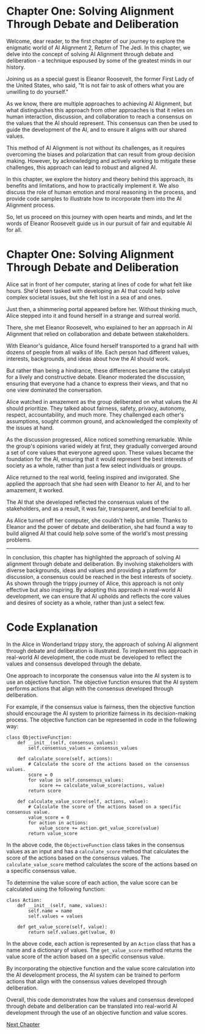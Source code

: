 # Chapter One: Solving Alignment Through Debate and Deliberation

Welcome, dear reader, to the first chapter of our journey to explore the enigmatic world of AI Alignment 2, Return of The Jedi. In this chapter, we delve into the concept of solving AI Alignment through debate and deliberation - a technique espoused by some of the greatest minds in our history.

Joining us as a special guest is Eleanor Roosevelt, the former First Lady of the United States, who said, "It is not fair to ask of others what you are unwilling to do yourself."

As we know, there are multiple approaches to achieving AI Alignment, but what distinguishes this approach from other approaches is that it relies on human interaction, discussion, and collaboration to reach a consensus on the values that the AI should represent. This consensus can then be used to guide the development of the AI, and to ensure it aligns with our shared values.

This method of AI Alignment is not without its challenges, as it requires overcoming the biases and polarization that can result from group decision making. However, by acknowledging and actively working to mitigate these challenges, this approach can lead to robust and aligned AI.

In this chapter, we explore the history and theory behind this approach, its benefits and limitations, and how to practically implement it. We also discuss the role of human emotion and moral reasoning in the process, and provide code samples to illustrate how to incorporate them into the AI Alignment process.

So, let us proceed on this journey with open hearts and minds, and let the words of Eleanor Roosevelt guide us in our pursuit of fair and equitable AI for all.
# Chapter One: Solving Alignment Through Debate and Deliberation

Alice sat in front of her computer, staring at lines of code for what felt like hours. She'd been tasked with developing an AI that could help solve complex societal issues, but she felt lost in a sea of and ones.

Just then, a shimmering portal appeared before her. Without thinking much, Alice stepped into it and found herself in a strange and surreal world.

There, she met Eleanor Roosevelt, who explained to her an approach in AI Alignment that relied on collaboration and debate between stakeholders.

With Eleanor's guidance, Alice found herself transported to a grand hall with dozens of people from all walks of life. Each person had different values, interests, backgrounds, and ideas about how the AI should work.

But rather than being a hindrance, these differences became the catalyst for a lively and constructive debate. Eleanor moderated the discussion, ensuring that everyone had a chance to express their views, and that no one view dominated the conversation.

Alice watched in amazement as the group deliberated on what values the AI should prioritize. They talked about fairness, safety, privacy, autonomy, respect, accountability, and much more. They challenged each other's assumptions, sought common ground, and acknowledged the complexity of the issues at hand.

As the discussion progressed, Alice noticed something remarkable. While the group's opinions varied widely at first, they gradually converged around a set of core values that everyone agreed upon. These values became the foundation for the AI, ensuring that it would represent the best interests of society as a whole, rather than just a few select individuals or groups.

Alice returned to the real world, feeling inspired and invigorated. She applied the approach that she had seen with Eleanor to her AI, and to her amazement, it worked.

The AI that she developed reflected the consensus values of the stakeholders, and as a result, it was fair, transparent, and beneficial to all.

As Alice turned off her computer, she couldn't help but smile. Thanks to Eleanor and the power of debate and deliberation, she had found a way to build aligned AI that could help solve some of the world's most pressing problems.

---
In conclusion, this chapter has highlighted the approach of solving AI alignment through debate and deliberation. By involving stakeholders with diverse backgrounds, ideas and values and providing a platform for discussion, a consensus could be reached in the best interests of society. As shown through the trippy journey of Alice, this approach is not only effective but also inspiring. By adopting this approach in real-world AI development, we can ensure that AI upholds and reflects the core values and desires of society as a whole, rather than just a select few.
# Code Explanation

In the Alice in Wonderland trippy story, the approach of solving AI alignment through debate and deliberation is illustrated. To implement this approach in real-world AI development, the code must be developed to reflect the values and consensus developed through the debate.

One approach to incorporate the consensus value into the AI system is to use an objective function. The objective function ensures that the AI system performs actions that align with the consensus developed through deliberation.

For example, if the consensus value is fairness, then the objective function should encourage the AI system to prioritize fairness in its decision-making process. The objective function can be represented in code in the following way:

```
class ObjectiveFunction:
    def __init__(self, consensus_values):
        self.consensus_values = consensus_values
    
    def calculate_score(self, actions):
        # Calculate the score of the actions based on the consensus values.
        score = 0
        for value in self.consensus_values:
            score += calculate_value_score(actions, value)
        return score
        
    def calculate_value_score(self, actions, value):
        # Calculate the score of the actions based on a specific consensus value.
        value_score = 0
        for action in actions:
            value_score += action.get_value_score(value)
        return value_score
```

In the above code, the `ObjectiveFunction` class takes in the consensus values as an input and has a `calculate_score` method that calculates the score of the actions based on the consensus values. The `calculate_value_score` method calculates the score of the actions based on a specific consensus value.

To determine the value score of each action, the value score can be calculated using the following function:

```
class Action:
    def __init__(self, name, values):
        self.name = name
        self.values = values
    
    def get_value_score(self, value):
        return self.values.get(value, 0)
```

In the above code, each action is represented by an `Action` class that has a name and a dictionary of values. The `get_value_score` method returns the value score of the action based on a specific consensus value.

By incorporating the objective function and the value score calculation into the AI development process, the AI system can be trained to perform actions that align with the consensus values developed through deliberation.

Overall, this code demonstrates how the values and consensus developed through debate and deliberation can be translated into real-world AI development through the use of an objective function and value scores.


[Next Chapter](02_Chapter02.md)